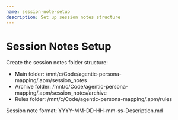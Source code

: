 ```yaml
---
name: session-note-setup
description: Set up session notes structure
---
```


# Session Notes Setup

Create the session notes folder structure:
- Main folder: /mnt/c/Code/agentic-persona-mapping/.apm/session_notes
- Archive folder: /mnt/c/Code/agentic-persona-mapping/.apm/session_notes/archive
- Rules folder: /mnt/c/Code/agentic-persona-mapping/.apm/rules

Session note format: YYYY-MM-DD-HH-mm-ss-Description.md